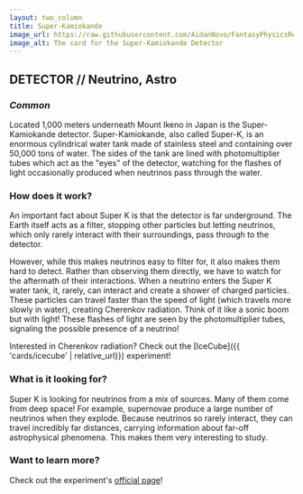 ```yaml
---
layout: two_column
title: Super-Kamiokande
image_url: https://raw.githubusercontent.com/AidanNovo/FantasyPhysicsRedux/refs/heads/main/card_images/fp_super_k.png
image_alt: The card for the Super-Kamiokande Detector
---
```

## **DETECTOR // Neutrino, Astro** 
### _Common_

Located 1,000 meters underneath Mount Ikeno in Japan is the Super-Kamiokande detector. Super-Kamiokande, also called 
Super-K, is an enormous cylindrical water tank made of stainless steel and containing over 50,000 tons of water. 
The sides of the tank are lined with photomultiplier tubes which act as the "eyes" of the detector, watching for the 
flashes of light occasionally produced when neutrinos pass through the water.

### How does it work?
An important fact about Super K is that the detector is far underground. The Earth itself acts as a filter, stopping
other particles but letting neutrinos, which only rarely interact with their surroundings, pass through to the detector.

However, while this makes neutrinos easy to filter for, it also makes them hard to detect. Rather than observing them 
directly, we have to watch for the aftermath of their interactions. When a neutrino enters the Super K water tank, it, 
rarely, can interact and create a shower of charged particles. These particles can travel faster than the speed of light
(which travels more slowly in water), creating Cherenkov radiation. Think of it like a sonic boom but with light! These 
flashes of light are seen by the photomultiplier tubes, signaling the possible presence of a neutrino! 

Interested in Cherenkov radiation? Check out the [IceCube]({{ 'cards/icecube' | relative_url}}) experiment!

### What is it looking for?

Super K is looking for neutrinos from a mix of sources. Many of them come from deep space! For example, supernovae 
produce a large number of neutrinos when they explode. Because neutrinos so rarely interact, they can travel incredibly 
far distances, carrying information about far-off astrophysical phenomena. This makes them very interesting to study.

### Want to learn more?
Check out the experiment's [official page](https://www-sk.icrr.u-tokyo.ac.jp/en/)!